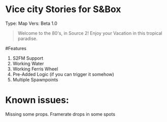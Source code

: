 # Vice city Stories for S&Box 
Type: Map
Vers: Beta 1.0

>Welcome to the 80's, in Source 2! Enjoy your Vacation in this tropical paradise.

#Features 
1. S2FM Support
1. Working Water
1. Working Ferris Wheel
1. Pre-Added Logic (if you can trigger it somehow)
1. Multiple Spawnpoints



# Known issues:
Missing some props.
Framerate drops in some spots




